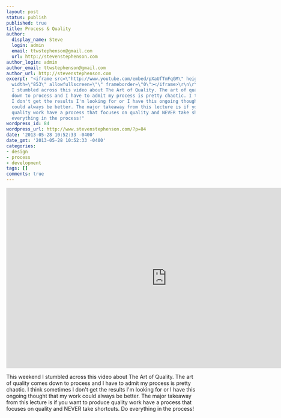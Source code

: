 ```yaml
---
layout: post
status: publish
published: true
title: Process & Quality
author:
  display_name: Steve
  login: admin
  email: ttwstephenson@gmail.com
  url: http://stevenstephenson.com
author_login: admin
author_email: ttwstephenson@gmail.com
author_url: http://stevenstephenson.com
excerpt: "<iframe src=\"http://www.youtube.com/embed/pXaUfTmFqGM\" height=\"480\"
  width=\"853\" allowfullscreen=\"\" frameborder=\"0\"></iframe>\r\n\r\nThis weekend
  I stumbled across this video about The Art of Quality. The art of quality comes
  down to process and I have to admit my process is pretty chaotic. I think sometimes
  I don't get the results I'm looking for or I have this ongoing thought that my work
  could always be better. The major takeaway from this lecture is if you want to produce
  quality work have a process that focuses on quality and NEVER take shortcuts. Do
  everything in the process!"
wordpress_id: 84
wordpress_url: http://www.stevenstephenson.com/?p=84
date: '2013-05-28 10:52:33 -0400'
date_gmt: '2013-05-28 10:52:33 -0400'
categories:
- design
- process
- development
tags: []
comments: true
---
```

<p><iframe src="http://www.youtube.com/embed/pXaUfTmFqGM" height="480" width="853" allowfullscreen="" frameborder="0"></iframe></p>
<p>This weekend I stumbled across this video about The Art of Quality. The art of quality comes down to process and I have to admit my process is pretty chaotic. I think sometimes I don't get the results I'm looking for or I have this ongoing thought that my work could always be better. The major takeaway from this lecture is if you want to produce quality work have a process that focuses on quality and NEVER take shortcuts. Do everything in the process!<a id="more"></a><a id="more-84"></a></p>

